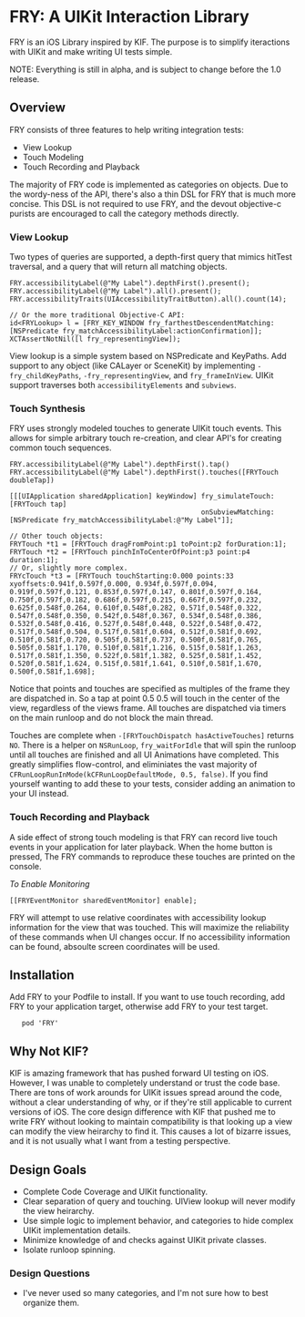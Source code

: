 # FRY: A UIKit Interaction Library

FRY is an iOS Library inspired by KIF.  The purpose is to simplify iteractions with UIKit and make writing UI tests simple.

NOTE: Everything is still in alpha, and is subject to change before the 1.0 release.

## Overview
FRY consists of three features to help writing integration tests:

- View Lookup
- Touch Modeling
- Touch Recording and Playback

The majority of FRY code is implemented as categories on objects.   Due to the wordy-ness of the API, there's also a thin DSL for FRY that is much more concise.  This DSL is not required to use FRY, and the devout objective-c purists are encouraged to call the category methods directly.

### View Lookup
Two types of queries are supported, a depth-first query that mimics hitTest traversal, and a query that will return all matching objects.

```obj-c
FRY.accessibilityLabel(@"My Label").depthFirst().present();
FRY.accessibilityLabel(@"My Label").all().present();
FRY.accessibilityTraits(UIAccessibilityTraitButton).all().count(14);

// Or the more traditional Objective-C API:
id<FRYLookup> l = [FRY_KEY_WINDOW fry_farthestDescendentMatching:[NSPredicate fry_matchAccessibilityLabel:actionConfirmation]];
XCTAssertNotNil([l fry_representingView]);

```

View lookup is a simple system based on NSPredicate and KeyPaths.  Add support to any object (like CALayer or SceneKit) by implementing `-fry_childKeyPaths`, `-fry_representingView`, and `fry_frameInView`.  UIKit support traverses both `accessibilityElements` and `subviews`.

### Touch Synthesis
FRY uses strongly modeled touches to generate UIKit touch events.  This allows for simple arbitrary touch re-creation, and clear API's for creating common touch sequences.

```obj-c
FRY.accessibilityLabel(@"My Label").depthFirst().tap()
FRY.accessibilityLabel(@"My Label").depthFirst().touches([FRYTouch doubleTap])

[[[UIApplication sharedApplication] keyWindow] fry_simulateTouch:[FRYTouch tap]
                                               onSubviewMatching:[NSPredicate fry_matchAccessibilityLabel:@"My Label"]];

// Other touch objects:
FRYTouch *t1 = [FRYTouch dragFromPoint:p1 toPoint:p2 forDuration:1];
FRYTouch *t2 = [FRYTouch pinchInToCenterOfPoint:p3 point:p4 duration:1];
// Or, slightly more complex.
FRYcTouch *t3 = [FRYTouch touchStarting:0.000 points:33 xyoffsets:0.941f,0.597f,0.000, 0.934f,0.597f,0.094, 0.919f,0.597f,0.121, 0.853f,0.597f,0.147, 0.801f,0.597f,0.164, 0.750f,0.597f,0.182, 0.686f,0.597f,0.215, 0.667f,0.597f,0.232, 0.625f,0.548f,0.264, 0.610f,0.548f,0.282, 0.571f,0.548f,0.322, 0.547f,0.548f,0.350, 0.542f,0.548f,0.367, 0.534f,0.548f,0.386, 0.532f,0.548f,0.416, 0.527f,0.548f,0.448, 0.522f,0.548f,0.472, 0.517f,0.548f,0.504, 0.517f,0.581f,0.604, 0.512f,0.581f,0.692, 0.510f,0.581f,0.720, 0.505f,0.581f,0.737, 0.500f,0.581f,0.765, 0.505f,0.581f,1.170, 0.510f,0.581f,1.216, 0.515f,0.581f,1.263, 0.517f,0.581f,1.350, 0.522f,0.581f,1.382, 0.525f,0.581f,1.452, 0.520f,0.581f,1.624, 0.515f,0.581f,1.641, 0.510f,0.581f,1.670, 0.500f,0.581f,1.698];
```

Notice that points and touches are specified as multiples of the frame they are dispatched in.   So a tap at point 0.5 0.5 will touch in the center of the view, regardless of the views frame.  All touches are dispatched via timers on the main runloop and do not block the main thread.  

Touches are complete when `-[FRYTouchDispatch hasActiveTouches]` returns `NO`.  There is a helper on `NSRunLoop`, `fry_waitForIdle` that will spin the runloop until all touches are finished and all UI Animations have completed.  This greatly simplifies flow-control, and eliminiates the vast majority of `CFRunLoopRunInMode(kCFRunLoopDefaultMode, 0.5, false)`.  If you find yourself wanting to add these to your tests, consider adding an animation to your UI instead.  

### Touch Recording and Playback
A side effect of strong touch modeling is that FRY can record live touch events in your application for later playback.  When the home button is pressed, The FRY commands to reproduce these touches are printed on the console.

*To Enable Monitoring*
```obj-c
[[FRYEventMonitor sharedEventMonitor] enable];
```

FRY will attempt to use relative coordinates with accessibility lookup information for the view that was touched.  This will maximize the reliability of these commands when UI changes occur.  If no accessibility information can be found, absoulte screen coordinates will be used.

## Installation

Add FRY to your Podfile to install.   If you want to use touch recording, add FRY to your application target, otherwise add FRY to your test target.

```
   pod 'FRY'
```

## Why Not KIF?
KIF is amazing framework that has pushed forward UI testing on iOS.  However, I was unable to completely understand or trust the code base.  There are tons of work arounds for UIKit issues spread around the code, without a clear understanding of why, or if they're still applicable to current versions of iOS.  The core design difference with KIF that pushed me to write FRY without looking to maintain compatibility is that looking up a view can modify the view heirarchy to find it.   This causes a lot of bizarre issues, and it is not usually what I want from a testing perspective.

## Design Goals
- Complete Code Coverage and UIKit functionality.
- Clear separation of query and touching.  UIView lookup will never modify the view heirarchy.
- Use simple logic to implement behavior, and categories to hide complex UIKit implementation details.
- Minimize knowledge of and checks against UIKit private classes.
- Isolate runloop spinning.

### Design Questions
- I've never used so many categories, and I'm not sure how to best organize them.


